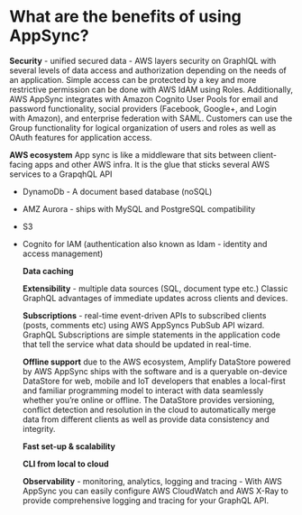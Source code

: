 # What are the benefits of using AppSync?

**Security** - unified secured data - AWS layers security on GraphlQL with several levels of data access and authorization depending on the needs of an application. Simple access can be protected by a key and more restrictive permission can be done with AWS IdAM using Roles. Additionally, AWS AppSync integrates with Amazon Cognito User Pools for email and password functionality, social providers (Facebook, Google+, and Login with Amazon), and enterprise federation with SAML. Customers can use the Group functionality for logical organization of users and roles as well as OAuth features for application access.

**AWS ecosystem**
App sync is like a middleware that sits between client-facing apps and other AWS infra. It is the glue that sticks several AWS services to a GrapqhQL API

- DynamoDb - A document based database (noSQL)
- AMZ Aurora - ships with MySQL and PostgreSQL compatibility
- S3
- Cognito for IAM (authentication also known as Idam - identity and access management)

  **Data caching**

  **Extensibility** - multiple data sources (SQL, document type etc.) Classic GraphQL advantages of immediate updates across clients and devices.

  **Subscriptions** - real-time event-driven APIs to subscribed clients (posts, comments etc) using AWS AppSyncs PubSub API wizard. GraphQL Subscriptions are simple statements in the application code that tell the service what data should be updated in real-time.

  **Offline support** due to the AWS ecosystem, Amplify DataStore powered by AWS AppSync ships with the software and is a queryable on-device DataStore for web, mobile and IoT developers that enables a local-first and familiar programming model to interact with data seamlessly whether you’re online or offline. The DataStore provides versioning, conflict detection and resolution in the cloud to automatically merge data from different clients as well as provide data consistency and integrity.

  **Fast set-up & scalability**

  **CLI from local to cloud**

  **Observability** - monitoring, analytics, logging and tracing - With AWS AppSync you can easily configure AWS CloudWatch and AWS X-Ray to provide comprehensive logging and tracing for your GraphQL API.
